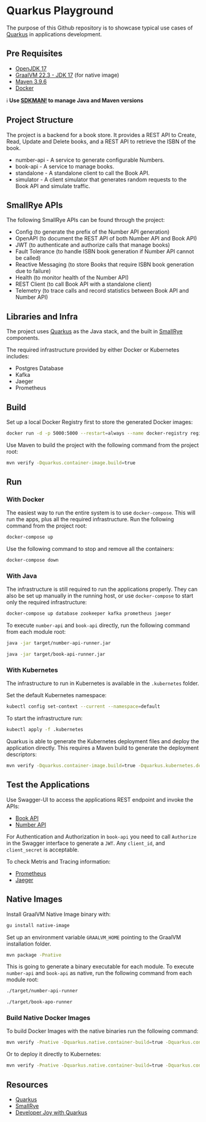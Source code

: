 # Quarkus Playground

The purpose of this Github repository is to showcase typical use cases of [Quarkus](https://quarkus.io) in applications
development.

## Pre Requisites

* [OpenJDK 17](https://adoptium.net/temurin/releases/?version=17)
* [GraalVM 22.3 - JDK 17](https://www.graalvm.org/release-notes/22_3/) (for native image)
* [Maven 3.9.6](https://maven.apache.org/download.cgi)
* [Docker](https://hub.docker.com/search/?type=edition&offering=community)

:information_source: **Use [SDKMAN!](https://sdkman.io) to manage Java and Maven versions**

## Project Structure

The project is a backend for a book store. It provides a REST API to Create, Read, Update and Delete books, and a REST
API to retrieve the ISBN of the book.

* number-api - A service to generate configurable Numbers.
* book-api - A service to manage books.
* standalone - A standalone client to call the Book API.
* simulator - A client simulator that generates random requests to the Book API and simulate traffic.

## SmallRye APIs

The following SmallRye APIs can be found through the project:

* Config (to generate the prefix of the Number API generation)
* OpenAPI (to document the REST API of both Number API and Book API)
* JWT (to authenticate and authorize calls that manage books)
* Fault Tolerance (to handle ISBN book generation if Number API cannot be called)
* Reactive Messaging (to store Books that require ISBN book generation due to failure)
* Health (to monitor health of the Number API)
* REST Client (to call Book API with a standalone client)
* Telemetry (to trace calls and record statistics between Book API and Number API)

## Libraries and Infra

The project uses [Quarkus](https://quarkus.io) as the Java stack, and the built in [SmallRye](https://smallrye.io)
components.

The required infrastructure provided by either Docker or Kubernetes includes:

* Postgres Database
* Kafka
* Jaeger
* Prometheus

## Build

Set up a local Docker Registry first to store the generated Docker images:

```bash
docker run -d -p 5000:5000 --restart=always --name docker-registry registry:2
```

Use Maven to build the project with the following command from the project root:

```bash
mvn verify -Dquarkus.container-image.build=true
```

## Run

### With Docker

The easiest way to run the entire system is to use `docker-compose`. This will run the apps, plus all the required
infrastructure. Run the following command from the project root:

```bash
docker-compose up
```

Use the following command to stop and remove all the containers:

```bash
docker-compose down
```

### With Java

The infrastructure is still required to run the applications properly. They can also be set up manually in the running
host, or use `docker-compose` to start only the required infrastructure:

```bash
docker-compose up database zookeeper kafka prometheus jaeger
```

To execute `number-api` and `book-api` directly, run the following command from each module root:

```bash
java -jar target/number-api-runner.jar

java -jar target/book-api-runner.jar
```

### With Kubernetes

The infrastructure to run in Kubernetes is available in the `.kubernetes` folder. 

Set the default Kubernetes namespace:

```bash
kubectl config set-context --current --namespace=default
```

To start the infrastructure run:

```bash
kubectl apply -f .kubernetes
```

Quarkus is able to generate the Kubernetes deployment files and deploy the application directly. This requires a Maven
build to generate the deployment descriptors:

 ```bash
mvn verify -Dquarkus.container-image.build=true -Dquarkus.kubernetes.deploy=true
```

## Test the Applications

Use Swagger-UI to access the applications REST endpoint and invoke the APIs:

* [Book API](http://localhost:8080/swagger-ui/#/)
* [Number API](http://localhost:8090/swagger-ui/#/)

For Authentication and Authorization in `book-api` you need to call `Authorize` in the Swagger interface to generate a
`JWT`. Any `client_id`, and `client_secret` is acceptable.

To check Metris and Tracing information:

* [Prometheus](http://localhost:9090)
* [Jaeger](http://localhost:16686)

## Native Images

Install GraalVM Native Image binary with:

```bash
gu install native-image
```

Set up an environment variable `GRAALVM_HOME` pointing to the GraalVM installation folder.

```bash
mvn package -Pnative
```

This is going to generate a binary executable for each module. To execute `number-api` and `book-api` as native, run
the following command from each module root:

```bash
./target/number-api-runner

./target/book-apo-runner
```

### Build Native Docker Images

To build Docker Images with the native binaries run the following command:

```bash
mvn verify -Pnative -Dquarkus.native.container-build=true -Dquarkus.container-image.build=true
```

Or to deploy it directly to Kubernetes:

```bash
mvn verify -Pnative -Dquarkus.native.container-build=true -Dquarkus.container-image.build=true -Dquarkus.kubernetes.deploy=true
```

## Resources

* [Quarkus](https://quarkus.io)
* [SmallRye](https://smallrye.io)
* [Developer Joy with Quarkus](https://docs.google.com/presentation/d/1W7NS7psVN5r35G-ItOaW9_4DWKDXFSRQ8ND928xtKHc/edit?usp=sharing)
